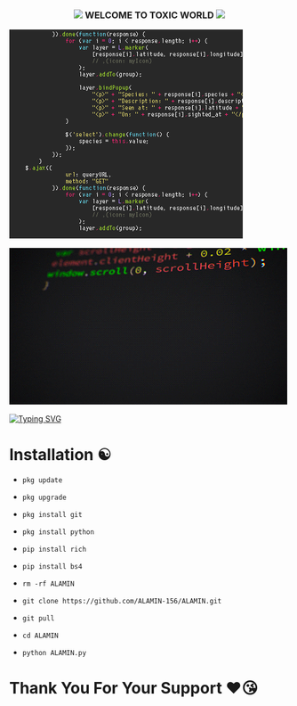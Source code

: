 <h3 align="center">
  <img src="https://emoji.discord.st/emojis/768b108d-274f-4f44-a634-8477b16efce7.gif" width="22">
    WELCOME TO TOXIC WORLD 
  <img src="https://emoji.discord.st/emojis/768b108d-274f-4f44-a634-8477b16efce7.gif" width="22">
</h3>

 

<img src="https://github.com/MRVIVEK-CODER/Decompiler/blob/main/106824690-8dd73a00-66ad-11eb-89e2-53e13ac6f594.gif" alt="" border="0" />

 

![Alt text](https://github.com/TOX1C-143/TOX1C-143/blob/main/Image/pinterestdownloader.com-1707860477.240562.gif?raw=true)

 

[![Typing SVG](https://readme-typing-svg.herokuapp.com?font=Neuton&size=20&color=30FF40&background=000000¢er=true&vCenter=true&width=400&height=25&lines=YOU+RESPECT+ME+I+RESPECT+YOU+😊;YOU+DISPECT+ME+I+FUCK+YOU+🙂)](https://git.io/typing-svg)

 

# Installation ☯️

 

- `pkg update` 

- `pkg upgrade`

- `pkg install git` 

- `pkg install python`

- `pip install rich`

- `pip install bs4`

- `rm -rf ALAMIN`

- `git clone https://github.com/ALAMIN-156/ALAMIN.git`

 - `git pull`

- `cd ALAMIN`

- `python ALAMIN.py`

# Thank You For Your Support ❤️😘





